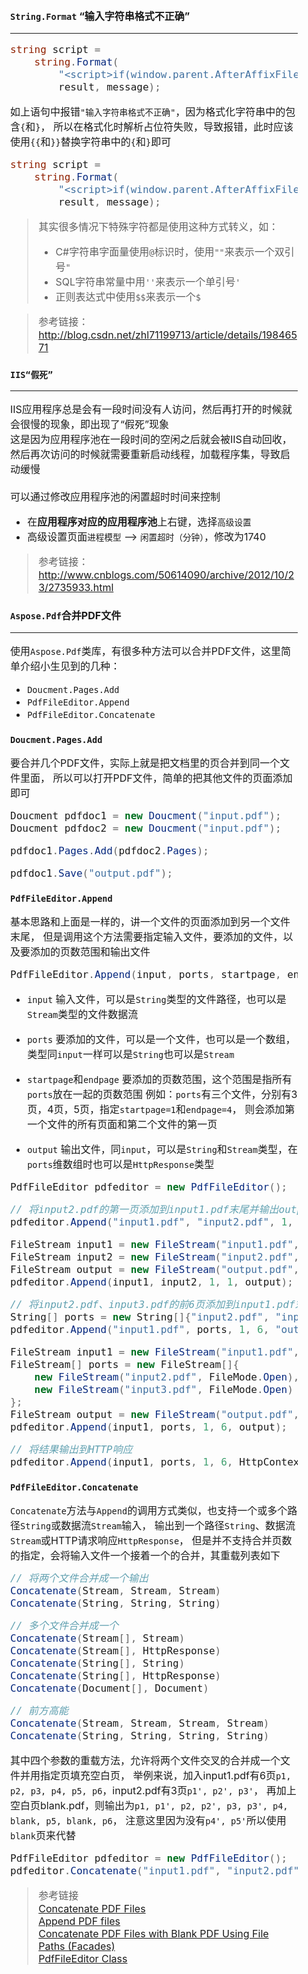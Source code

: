 <link rel="stylesheet" href="../node_modules/bootstrap/dist/css/bootstrap.css">
<style>
    body {
        margin: 0 200px;
    }
    * {
        font-size: 16px;
    }
</style>

## `String.Format` “输入字符串格式不正确”

---

```cs
string script =
    string.Format(
        "<script>if(window.parent.AfterAffixFile){ window.parent.AfterAffixFile('{0}', '{1}'); }</script>",
        result, message);
```

如上语句中报错`"输入字符串格式不正确"`，因为格式化字符串中的包含`{`和`}`，
所以在格式化时解析占位符失败，导致报错，此时应该使用`{{`和`}}`替换字符串中的`{`和`}`即可

```cs
string script =
    string.Format(
        "<script>if(window.parent.AfterAffixFile){{ window.parent.AfterAffixFile('{0}', '{1}'); }}</script>",
        result, message);
```

> 其实很多情况下特殊字符都是使用这种方式转义，如：
> 
>  - C#字符串字面量使用`@`标识时，使用`""`来表示一个双引号`"`
>  - SQL字符串常量中用`''`来表示一个单引号`'`
>  - 正则表达式中使用`$$`来表示一个`$`

<!-- -->

> 参考链接：<http://blog.csdn.net/zhl71199713/article/details/19846571>


## `IIS“假死”`

---

IIS应用程序总是会有一段时间没有人访问，然后再打开的时候就会很慢的现象，即出现了“假死”现象  
这是因为应用程序池在一段时间的空闲之后就会被IIS自动回收，
然后再次访问的时候就需要重新启动线程，加载程序集，导致启动缓慢  
\
可以通过修改应用程序池的闲置超时时间来控制
 - 在**应用程序对应的应用程序池**上右键，选择`高级设置`
 - 高级设置页面`进程模型` --> `闲置超时（分钟）`，修改为1740

> 参考链接：<http://www.cnblogs.com/50614090/archive/2012/10/23/2735933.html>

## `Aspose.Pdf`合并PDF文件

---

使用`Aspose.Pdf`类库，有很多种方法可以合并PDF文件，这里简单介绍小生见到的几种：

 - `Doucment.Pages.Add`
 - `PdfFileEditor.Append`
 - `PdfFileEditor.Concatenate`

### `Doucment.Pages.Add`

要合并几个PDF文件，实际上就是把文档里的页合并到同一个文件里面，
所以可以打开PDF文件，简单的把其他文件的页面添加即可

```cs
Doucment pdfdoc1 = new Doucment("input.pdf");
Doucment pdfdoc2 = new Doucment("input.pdf");

pdfdoc1.Pages.Add(pdfdoc2.Pages);

pdfdoc1.Save("output.pdf");
```

### `PdfFileEditor.Append`

基本思路和上面是一样的，讲一个文件的页面添加到另一个文件末尾，
但是调用这个方法需要指定输入文件，要添加的文件，以及要添加的页数范围和输出文件

```cs
PdfFileEditor.Append(input, ports, startpage, endpage, output)
```

 - `input` 输入文件，可以是`String`类型的文件路径，也可以是`Stream`类型的文件数据流

 - `ports` 要添加的文件，可以是一个文件，也可以是一个数组，类型同`input`一样可以是`String`也可以是`Stream`

 - `startpage`和`endpage` 要添加的页数范围，这个范围是指所有`ports`放在一起的页数范围
   例如：`ports`有三个文件，分别有3页，4页，5页，指定`startpage=1`和`endpage=4`，
   则会添加第一个文件的所有页面和第二个文件的第一页

 - `output` 输出文件，同`input`，可以是`String`和`Stream`类型，在`ports`维数组时也可以是`HttpResponse`类型

```cs
PdfFileEditor pdfeditor = new PdfFileEditor();

// 将input2.pdf的第一页添加到input1.pdf末尾并输出output.pdf
pdfeditor.Append("input1.pdf", "input2.pdf", 1, 1, "output.pdf");

FileStream input1 = new FileStream("input1.pdf", FileMode.Open);
FileStream input2 = new FileStream("input2.pdf", FileMode.Open);
FileStream output = new FileStream("output.pdf", FileMode.Open);
pdfeditor.Append(input1, input2, 1, 1, output);

// 将input2.pdf、input3.pdf的前6页添加到input1.pdf末尾并输出output.pdf
String[] ports = new String[]{"input2.pdf", "input3.pdf"};
pdfeditor.Append("input1.pdf", ports, 1, 6, "output.pdf");

FileStream input1 = new FileStream("input1.pdf", FileMode.Open);
FileStream[] ports = new FileStream[]{
    new FileStream("input2.pdf", FileMode.Open),
    new FileStream("input3.pdf", FileMode.Open)
};
FileStream output = new FileStream("output.pdf", FileMode.Open);
pdfeditor.Append(input1, ports, 1, 6, output);

// 将结果输出到HTTP响应
pdfeditor.Append(input1, ports, 1, 6, HttpContext.Current.Response);
```

### `PdfFileEditor.Concatenate`

`Concatenate`方法与`Append`的调用方式类似，也支持一个或多个路径`String`或数据流`Stream`输入，
输出到一个路径`String`、数据流`Stream`或HTTP请求响应`HttpResponse`，
但是并不支持合并页数的指定，会将输入文件一个接着一个的合并，其重载列表如下

```cs
// 将两个文件合并成一个输出
Concatenate(Stream, Stream, Stream)
Concatenate(String, String, String)

// 多个文件合并成一个
Concatenate(Stream[], Stream)
Concatenate(Stream[], HttpResponse)
Concatenate(String[], String)
Concatenate(String[], HttpResponse)
Concatenate(Document[], Document)

// 前方高能
Concatenate(Stream, Stream, Stream, Stream)
Concatenate(String, String, String, String)
```

其中四个参数的重载方法，允许将两个文件交叉的合并成一个文件并用指定页填充空白页，
举例来说，加入input1.pdf有6页`p1, p2, p3, p4, p5, p6`，input2.pdf有3页`p1', p2', p3'`，
再加上空白页blank.pdf，则输出为`p1, p1', p2, p2', p3, p3', p4, blank, p5, blank, p6`，
注意这里因为没有`p4', p5'`所以使用`blank`页来代替

```cs
PdfFileEditor pdfeditor = new PdfFileEditor();
pdfeditor.Concatenate("input1.pdf", "input2.pdf", "blank.pdf", "output.pdf");
```

> 参考链接  
> [Concatenate PDF Files](http://www.aspose.com/docs/display/pdfnet/Concatenate+PDF+Files)  
> [Append PDF files](http://www.aspose.com/docs/display/pdfnet/Append+PDF+files)  
> [Concatenate PDF Files with Blank PDF Using File Paths (Facades)](http://www.aspose.com/docs/display/pdfnet/Concatenate+PDF+Files+with+Blank+PDF+Using+File+Paths+%28Facades%29)  
> [PdfFileEditor Class](http://www.aspose.com/api/net/pdf/aspose.pdf.facades/pdffileeditor)  